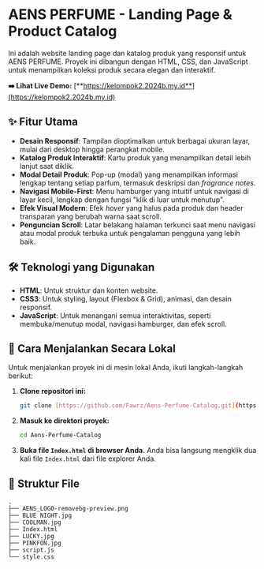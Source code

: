 # AENS PERFUME - Landing Page & Product Catalog

Ini adalah website landing page dan katalog produk yang responsif untuk AENS PERFUME. Proyek ini dibangun dengan HTML, CSS, dan JavaScript untuk menampilkan koleksi produk secara elegan dan interaktif.

**➡️ Lihat Live Demo:** [**https://kelompok2.2024b.my.id**](https://kelompok2.2024b.my.id)

## ✨ Fitur Utama

-   **Desain Responsif**: Tampilan dioptimalkan untuk berbagai ukuran layar, mulai dari desktop hingga perangkat mobile.
-   **Katalog Produk Interaktif**: Kartu produk yang menampilkan detail lebih lanjut saat diklik.
-   **Modal Detail Produk**: Pop-up (modal) yang menampilkan informasi lengkap tentang setiap parfum, termasuk deskripsi dan *fragrance notes*.
-   **Navigasi Mobile-First**: Menu hamburger yang intuitif untuk navigasi di layar kecil, lengkap dengan fungsi "klik di luar untuk menutup".
-   **Efek Visual Modern**: Efek *hover* yang halus pada produk dan header transparan yang berubah warna saat scroll.
-   **Penguncian Scroll**: Latar belakang halaman terkunci saat menu navigasi atau modal produk terbuka untuk pengalaman pengguna yang lebih baik.

## 🛠️ Teknologi yang Digunakan

-   **HTML**: Untuk struktur dan konten website.
-   **CSS3**: Untuk styling, layout (Flexbox & Grid), animasi, dan desain responsif.
-   **JavaScript**: Untuk menangani semua interaktivitas, seperti membuka/menutup modal, navigasi hamburger, dan efek scroll.

## 🚀 Cara Menjalankan Secara Lokal

Untuk menjalankan proyek ini di mesin lokal Anda, ikuti langkah-langkah berikut:

1.  **Clone repositori ini:**
    ```bash
    git clone [https://github.com/Fawrz/Aens-Perfume-Catalog.git](https://github.com/Fawrz/Aens-Perfume-Catalog.git)
    ```

2.  **Masuk ke direktori proyek:**
    ```bash
    cd Aens-Perfume-Catalog
    ```

3.  **Buka file `Index.html` di browser Anda.**
    Anda bisa langsung mengklik dua kali file `Index.html` dari file explorer Anda.

## 📂 Struktur File

```
.
├── AENS_LOGO-removebg-preview.png
├── BLUE NIGHT.jpg
├── COOLMAN.jpg
├── Index.html
├── LUCKY.jpg
├── PINKFON.jpg
├── script.js
└── style.css
```

